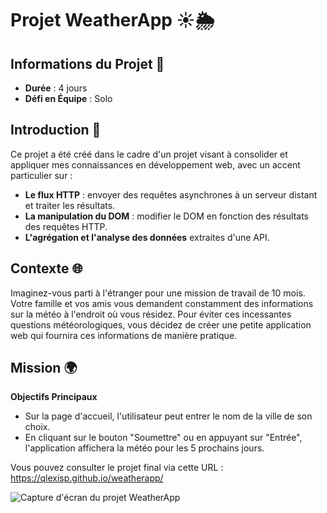 # Projet WeatherApp ☀️🌦️

## Informations du Projet 📝

- **Durée** : 4 jours
- **Défi en Équipe** : Solo

## Introduction 🚀
Ce projet a été créé dans le cadre d'un projet visant à consolider et appliquer mes connaissances en développement web, avec un accent particulier sur :

- **Le flux HTTP** : envoyer des requêtes asynchrones à un serveur distant et traiter les résultats.
- **La manipulation du DOM** : modifier le DOM en fonction des résultats des requêtes HTTP.
- **L'agrégation et l'analyse des données** extraites d'une API.

## Contexte 🌐
Imaginez-vous parti à l'étranger pour une mission de travail de 10 mois. Votre famille et vos amis vous demandent constamment des informations sur la météo à l'endroit où vous résidez. Pour éviter ces incessantes questions météorologiques, vous décidez de créer une petite application web qui fournira ces informations de manière pratique.

## Mission 🌍
**Objectifs Principaux**
- Sur la page d'accueil, l'utilisateur peut entrer le nom de la ville de son choix.
- En cliquant sur le bouton "Soumettre" ou en appuyant sur "Entrée", l'application affichera la météo pour les 5 prochains jours.

Vous pouvez consulter le projet final via cette URL : https://qlexisp.github.io/weatherapp/

![Capture d'écran du projet WeatherApp](https://i.ibb.co/RPpqHk6/screencapture-qlexisp-github-io-weatherapp-2024-02-16-00-21-58.png)


